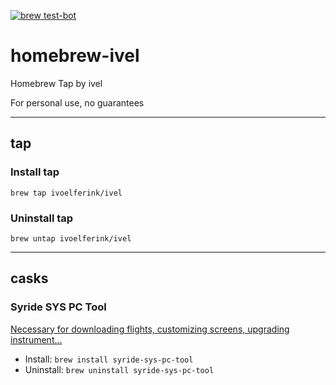 [![brew test-bot](https://github.com/IvoElferink/homebrew-ivel/actions/workflows/tests.yml/badge.svg?branch=main)](https://github.com/IvoElferink/homebrew-ivel/actions/workflows/tests.yml)

# homebrew-ivel
Homebrew Tap by ivel

For personal use, no guarantees

---
## tap
### Install tap
`brew tap ivoelferink/ivel`

### Uninstall tap
`brew untap ivoelferink/ivel`

---
## casks
### Syride SYS PC Tool
[Necessary for downloading flights, customizing screens, upgrading instrument...](https://www.syride.com)
- Install: `brew install syride-sys-pc-tool`
- Uninstall: `brew uninstall syride-sys-pc-tool`
